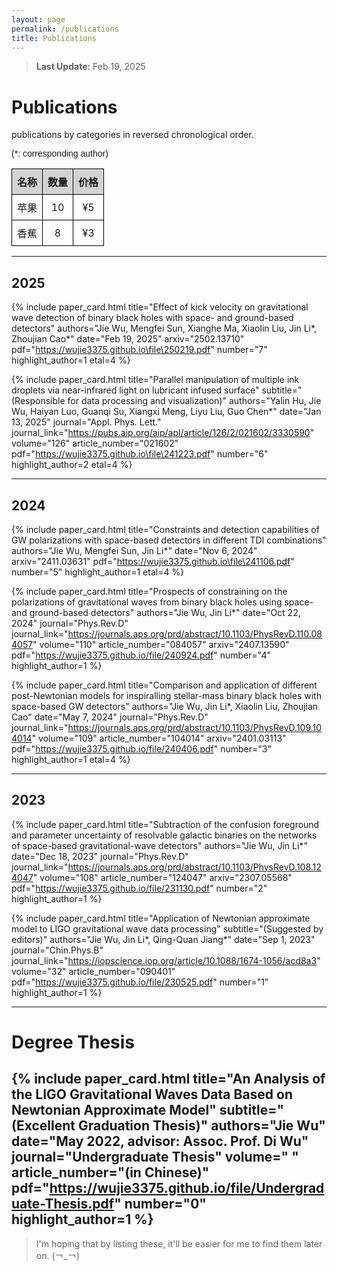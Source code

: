 ```yaml
---
layout: page
permalink: /publications
title: Publications
---
```


<style>
  @font-face {
    font-family: 'ARIAL';
    src: url('/assets/fonts/ARIAL.TTF') format('truetype');
  }
  @font-face {
    font-family: 'ARIALBD';
    src: url('/assets/fonts/ARIALBD.TTF') format('truetype');
  }
  /* li {
    font-family: 'times', serif;
  } */
  /* li {
    font-family: 'ARIALBD', serif;
    font-size: 20px;
  } */
  /* body {
    font-family: 'ARIAL', serif;
  } */
</style>



> **Last Update:** Feb 19, 2025

# Publications

<p style="text-indent: 0;">publications by categories in reversed chronological order.</p>

<p style="text-indent: 0; font-family: 'ARIAL';">(*: corresponding author)</p>

<style>
    table {
        width: 50%;
        border-collapse: collapse;
        text-align: center;
    }
    th, td {
        border: 1px solid black;
        padding: 8px;
    }
    th {
        background-color: lightgray;
    }
</style>

<table>
    <tr>
        <th>名称</th>
        <th>数量</th>
        <th>价格</th>
    </tr>
    <tr>
        <td>苹果</td>
        <td>10</td>
        <td>¥5</td>
    </tr>
    <tr>
        <td>香蕉</td>
        <td>8</td>
        <td>¥3</td>
    </tr>
</table>


---

## 2025

<!-- ===================================================== -->
{% include paper_card.html
  title="Effect of kick velocity on gravitational wave detection of binary black holes with space- and ground-based detectors"
  authors="Jie Wu, Mengfei Sun, Xianghe Ma, Xiaolin Liu, Jin Li*, Zhoujian Cao*"
  date="Feb 19, 2025"
  arxiv="2502.13710"
  pdf="https://wujie3375.github.io\file\250219.pdf"
  number="7"
  highlight_author=1
  etal=4
%}

{% include paper_card.html
  title="Parallel manipulation of multiple ink droplets via near-infrared light on lubricant infused surface"
  subtitle="(Responsible for data processing and visualization)"
  authors="Yalin Hu, Jie Wu, Haiyan Luo, Guanqi Su, Xiangxi Meng, Liyu Liu, Guo Chen*"
  date="Jan 13, 2025"
  journal="Appl. Phys. Lett."
  journal_link="https://pubs.aip.org/aip/apl/article/126/2/021602/3330590"
  volume="126"
  article_number="021602"
  pdf="https://wujie3375.github.io\file\241223.pdf"
  number="6"
  highlight_author=2
  etal=4
%}
   
---

## 2024


{% include paper_card.html
  title="Constraints and detection capabilities of GW polarizations with space-based detectors in different TDI combinations"
  authors="Jie Wu, Mengfei Sun, Jin Li*"
  date="Nov 6, 2024"
  arxiv="2411.03631"
  pdf="https://wujie3375.github.io\file\241106.pdf"
  number="5"
  highlight_author=1
  etal=4
%}

{% include paper_card.html
  title="Prospects of constraining on the polarizations of gravitational waves from binary black holes using space-and ground-based detectors"
  authors="Jie Wu, Jin Li*"
  date="Oct 22, 2024"
  journal="Phys.Rev.D"
  journal_link="https://journals.aps.org/prd/abstract/10.1103/PhysRevD.110.084057"
  volume="110"
  article_number="084057"
  arxiv="2407.13590"
  pdf="https://wujie3375.github.io/file/240924.pdf"
  number="4"
  highlight_author=1
%}

{% include paper_card.html
  title="Comparison and application of different post-Newtonian models for inspiralling stellar-mass binary black holes with space-based GW detectors"
  authors="Jie Wu, Jin Li*, Xiaolin Liu, Zhoujian Cao"
  date="May 7, 2024"
  journal="Phys.Rev.D"
  journal_link="https://journals.aps.org/prd/abstract/10.1103/PhysRevD.109.104014"
  volume="109"
  article_number="104014"
  arxiv="2401.03113"
  pdf="https://wujie3375.github.io/file/240406.pdf"
  number="3"
  highlight_author=1
  etal=4
%}
   
---

## 2023

{% include paper_card.html
  title="Subtraction of the confusion foreground and parameter uncertainty of resolvable galactic binaries on the networks of space-based gravitational-wave detectors"
  authors="Jie Wu, Jin Li*"
  date="Dec 18, 2023"
  journal="Phys.Rev.D"
  journal_link="https://journals.aps.org/prd/abstract/10.1103/PhysRevD.108.124047"
  volume="108"
  article_number="124047"
  arxiv="2307.05568"
  pdf="https://wujie3375.github.io/file/231130.pdf"
  number="2"
  highlight_author=1
%}

{% include paper_card.html
  title="Application of Newtonian approximate model to LIGO gravitational wave data processing"
  subtitle="(Suggested by editors)"
  authors="Jie Wu, Jin Li*, Qing-Quan Jiang*"
  date="Sep 1, 2023"
  journal="Chin.Phys.B"
  journal_link="https://iopscience.iop.org/article/10.1088/1674-1056/acd8a3"
  volume="32"
  article_number="090401"
  pdf="https://wujie3375.github.io/file/230525.pdf"
  number="1"
  highlight_author=1
%}

---

# Degree Thesis

{% include paper_card.html
  title="An Analysis of the LIGO Gravitational Waves Data Based on Newtonian Approximate Model"
  subtitle="(Excellent Graduation Thesis)"
  authors="Jie Wu"
  date="May 2022, advisor: Assoc. Prof. Di Wu"
  journal="Undergraduate Thesis"
  volume=" "
  article_number="(in Chinese)"
  pdf="https://wujie3375.github.io/file/Undergraduate-Thesis.pdf"
  number="0"
  highlight_author=1
%}
---

> I'm hoping that by listing these, it'll be easier for me to find them later on. (￢_￢)